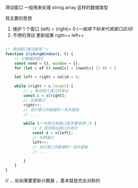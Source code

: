 滑动窗口 一般用来处理 string array 这样的数据类型

其主要的思想

1. 维护 1 个窗口 (left) = (right)= 0 /_一般用下标来代表窗口区间_/
2. 不停的滑动 更新结果
   right++
   left++

```js

/* 滑动窗⼝算法框架 */
function slidingWindow(s, t) {
    // 计数器初始化
    const need = {}, window = {};
    for (let c of t) need[c] = (need[c] || 0) + 1

    let left = right = valid = 0;

    while (right < s.lenght) {
        // c 是将移⼊窗⼝的单位
        const c = s[right];
        // 右移窗⼝
        right++;
        // 进⾏窗⼝内数据的⼀系列更新
        // ...

        while (/*判断左侧窗⼝是否要收缩*/) {
            // d 是将移出窗⼝的单位
            const d = s[left];
            // 左移窗⼝
            left++;
            // 进⾏窗⼝内数据的⼀系列更新
            // ...

        }
    }
}

```

// ... 处如果要更新计数器 ，基本就是完全对称的
